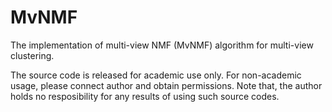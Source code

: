 # MvNMF
The implementation of multi-view NMF (MvNMF) algorithm for multi-view clustering.

The source code is released for academic use only. For non-academic usage, please connect author and obtain permissions. Note that, the author holds no resposibility for any results of using such source codes.

